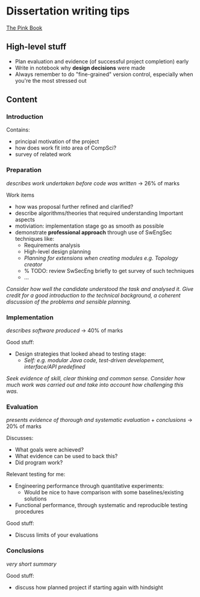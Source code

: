 # Dissertation writing tips

[The Pink Book](https://www.cl.cam.ac.uk/teaching/projects/pinkbook.pdf)

## High-level stuff

* Plan evaluation and evidence (of successful project completion) early
* Write in notebook why **design decisions** were made
* Always remember to do "fine-grained" version control, especially when you're the most stressed out

## Content

### Introduction

Contains:
* principal motivation of the project
* how does work fit into area of CompSci?
* survey of related work

### Preparation

_describes work undertaken before code was written_ -> 26% of marks

Work items
* how was proposal further refined and clarified?
* describe algorithms/theories that required understanding
Important aspects
* motiviation: implementation stage go as smooth as possible
* demonstrate **professional approach** through use of SwEngSec techniques like:
  * Requirements analysis
  * High-level design planning
  * _Planning for extensions when creating modules e.g. Topology creator_
  * % TODO: review SwSecEng briefly to get survey of such techniques
  * ...

_Consider how well the candidate understood the task_
_and analysed it. Give credit for a good introduction to the technical background, a_
_coherent discussion of the problems and sensible planning._

### Implementation

_describes software produced_ -> 40% of marks

Good stuff:
* Design strategies that looked ahead to testing stage:
  * _Self: e.g. modular Java code, test-driven developement, interface/API predefined_

_Seek evidence of skill, clear thinking and common sense. Consider_
_how much work was carried out and take into account how challenging this was._

### Evaluation

_presents evidence of thorough and systematic evaluation_ + _conclusions_ -> 20% of marks

Discusses:
* What goals were achieved?
* What evidence can be used to back this?
* Did program work?

Relevant testing for me:
* Engineering performance through quantitative experiments:
  * Would be nice to have comparison with some baselines/existing solutions
* Functional performance, through systematic and reproducible testing procedures

Good stuff:
* Discuss limits of your evaluations

### Conclusions

_very short summary_

Good stuff:
* discuss how planned project if starting again with hindsight
